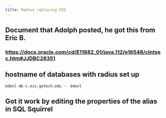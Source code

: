 ```yaml
---
title: Radius replacing OID
---
```


## Document that Adolph posted, he got this from Eric B.

### https://docs.oracle.com/cd/E11882_01/java.112/e16548/clntsec.htm#JJDBC28351
## hostname of databases with radius set up
`bdevl-db-c.eis.gatech.edu -- bdevl`
## Got it work by editing the properties of the alias in SQL Squirrel
##
